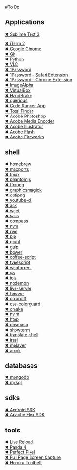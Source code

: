 #To Do

## Applications

[✖ Sublime Text 3](https://download.sublimetext.com/Sublime%20Text%20Build%203083.dmg)
<!-- ln -s "/Applications/Sublime Text.app/Contents/SharedSupport/bin/subl" /usr/local/bin/sublime -->
[✖ iTerm 2](https://iterm2.com/downloads/stable/iTerm2-2_1_4.zip) <br>
[✖ Google Chrome](https://www.google.com.br/chrome/browser/thankyou.html?platform=mac) <br>
[✖ Git](http://sourceforge.net/projects/git-osx-installer/files/git-2.6.4-intel-universal-mavericks.dmg/download?use_mirror=autoselect) <br>
[✖ Python](https://www.python.org/ftp/python/3.5.1/python-3.5.1-macosx10.6.pkg) <br>
[✖ VLC](http://get.videolan.org/vlc/2.2.2/macosx/vlc-2.2.2.dmg) <br>
[✖ 1Password](https://d13itkw33a7sus.cloudfront.net/dist/1P/mac4/1Password-6.0.1.zip) <br>
[✖ 1Password - Safari Extension](https://agilebits.com/onepassword/extensions/safari?beta=false) <br>
[✖ 1Password - Chrome Extension](https://agilebits.com/onepassword/extensions) <br>
[✖ ImageAlpha](https://pngmini.com/) <br>
[✖ VirtualBox](https://www.virtualbox.org/) <br>
[✖ HandBrake](https://handbrake.fr/) <br>
[✖ querious](http://www.araelium.com/querious/) <br>
[✖ Code Runner App](https://coderunnerapp.com/) <br>
[✖ Total Finder](http://totalfinder.binaryage.com/) <br>
[✖ Adobe Photoshop]() <br>
[✖ Adobe Media Encoder]() <br>
[✖ Adobe Illustrator]() <br>
[✖ Adobe Flash]() <br>
[✖ Adobe Fireworks]() <br>

## shell
[✖ homebrew]() <br>
[✖ macports]() <br>
[✖ tmux](http://tmux.github.io/) <br> 
[✖ phantomjs](https://bitbucket.org/ariya/phantomjs/downloads/phantomjs-2.1.1-macosx.zip) <br>
[✖ ffmpeg]() <br>
[✖ graphicsmagick](http://www.graphicsmagick.org) <br>
[✖ optipng](http://optipng.sourceforge.net) <br>
[✖ youtube-dl](https://rg3.github.io/youtube-dl/download.html) <br>
[✖ ack](http://beyondgrep.com/install/) <br>
[✖ wget]() <br>
[✖ sass](http://sass-lang.com/install) <br>
[✖ compass](http://compass-style.org/install/) <br>
[✖ nvm](https://github.com/creationix/nvm) <br>
[✖ rvm](https://rvm.io/rvm/install) <br>
[✖ pip](https://pip.pypa.io/en/stable/installing/) <br>
[✖ grunt](http://gruntjs.com/getting-started) <br>
[✖ gulp](http://gulpjs.com) <br>
[✖ bower](http://bower.io) <br>
[✖ coffee-script](http://coffeescript.org/) <br>
[✖ typescript](http://www.typescriptlang.org/) <br>
[✖ webtorrent](https://github.com/feross/webtorrent#install) <br>
[✖ yo](http://yeoman.io) <br>
[✖ iojs](https://iojs.org/pt-br/index.html) <br>
[✖ nodemon](http://nodemon.io) <br>
[✖ live-server](https://github.com/tapio/live-server) <br>
[✖ forever](https://github.com/foreverjs/forever) <br>
[✖ colordiff](http://www.colordiff.org/) <br>
[✖ css-colorguard](https://github.com/SlexAxton/css-colorguard) <br>
[✖ cmake](https://cmake.org/download/) <br>
[✖ nvim](https://github.com/cwoac/nvim) <br>
[✖ htop](http://hisham.hm/htop/) <br>
[✖ dnsmasq](http://www.thekelleys.org.uk/dnsmasq/doc.html) <br>
[✖ showterm](http://showterm.io/) <br>
[✖ translate-shell](https://github.com/soimort/translate-shell) <br>
[✖ irssi](https://irssi.org/) <br>
[✖ mplayer](http://www.mplayerhq.hu/design7/news.html) <br>
[✖ amok](http://amokjs.com/)<br>

## databases
[✖ mongodb]() <br>
[✖ mysql]() <br>

## sdks
[✖ Android SDK]() <br>
[✖ Apache Flex SDK]() <br>

## tools
[✖ Live Reload](https://chrome.google.com/webstore/detail/livereload/jnihajbhpnppcggbcgedagnkighmdlei/related) <br>
[✖ Panda 4](https://chrome.google.com/webstore/detail/panda-4-news-inspiration/haafibkemckmbknhfkiiniobjpgkebko?utm_source=v3) <br>
[✖ Perfect Pixel](https://chrome.google.com/webstore/detail/perfectpixel-by-welldonec/dkaagdgjmgdmbnecmcefdhjekcoceebi) <br>
[✖ Full Page Screen Capture](https://chrome.google.com/webstore/detail/full-page-screen-capture/fdpohaocaechififmbbbbbknoalclacl) <br>
[✖ Heroku Toolbelt](https://toolbelt.heroku.com/download/osx) <br>

<!-- @see http://vim.wikia.com/wiki/Easier_buffer_switching -->
<!-- @see http://vimcolors.com/243/material-theme/light -->
<!-- @see https://github.com/facelessuser/ColorHelper -->
<!-- @see https://github.com/square/maximum-awesome -->
<!-- @see http://foffer.dk/install-ruby-on-os-x-10-10-yosemite-using-rvm/ -->
<!-- @see http://osxdaily.com/2012/03/21/change-shell-mac-os-x/ -->
